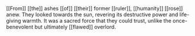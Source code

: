 [[From]] [[the]] ashes [[of]] [[their]] former [[ruler]], [[humanity]] [[rose]] anew. They looked towards the sun, revering its destructive power and life-giving warmth. It was a sacred force that they could trust, unlike the once-benevolent but ultimately [[flawed]] overlord.
